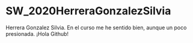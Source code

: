 # SW_2020HerreraGonzalezSilvia
Herrera Gonzalez Silvia. En el curso me he sentido bien, aunque un poco presionada. ¡Hola Github!
